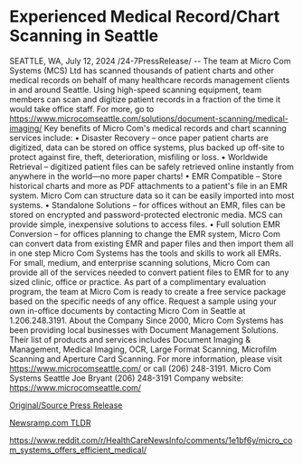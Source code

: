 # Experienced Medical Record/Chart Scanning in Seattle

SEATTLE, WA, July 12, 2024 /24-7PressRelease/ -- The team at Micro Com Systems (MCS) Ltd has scanned thousands of patient charts and other medical records on behalf of many healthcare records management clients in and around Seattle. Using high-speed scanning equipment, team members can scan and digitize patient records in a fraction of the time it would take office staff. For more, go to https://www.microcomseattle.com/solutions/document-scanning/medical-imaging/  Key benefits of Micro Com's medical records and chart scanning services include:   •	Disaster Recovery – once paper patient charts are digitized, data can be stored on office systems, plus backed up off-site to protect against fire, theft, deterioration, misfiling or loss.  •	Worldwide Retrieval – digitized patient files can be safely retrieved online instantly from anywhere in the world—no more paper charts!  •	EMR Compatible – Store historical charts and more as PDF attachments to a patient's file in an EMR system. Micro Com can structure data so it can be easily imported into most systems.  •	Standalone Solutions – for offices without an EMR, files can be stored on encrypted and password-protected electronic media. MCS can provide simple, inexpensive solutions to access files.  •	Full solution EMR Conversion – for offices planning to change the EMR system, Micro Com can convert data from existing EMR and paper files and then import them all in one step  Micro Com Systems has the tools and skills to work all EMRs. For small, medium, and enterprise scanning solutions, Micro Com can provide all of the services needed to convert patient files to EMR for to any sized clinic, office or practice.   As part of a complimentary evaluation program, the team at Micro Com is ready to create a free service package based on the specific needs of any office. Request a sample using your own in-office documents by contacting Micro Com in Seattle at 1.206.248.3191.  About the Company  Since 2000, Micro Com Systems has been providing local businesses with Document Management Solutions. Their list of products and services includes Document Imaging & Management, Medical Imaging, OCR, Large Format Scanning, Microfilm Scanning and Aperture Card Scanning.  For more information, please visit https://www.microcomseattle.com/ or call (206) 248-3191.  Micro Com Systems Seattle Joe Bryant (206) 248-3191 Company website: https://www.microcomseattle.com/ 

[Original/Source Press Release](https://www.24-7pressrelease.com/press-release/512481/experienced-medical-recordchart-scanning-in-seattle)
                    

[Newsramp.com TLDR](None) 

https://www.reddit.com/r/HealthCareNewsInfo/comments/1e1bf6y/micro_com_systems_offers_efficient_medical/